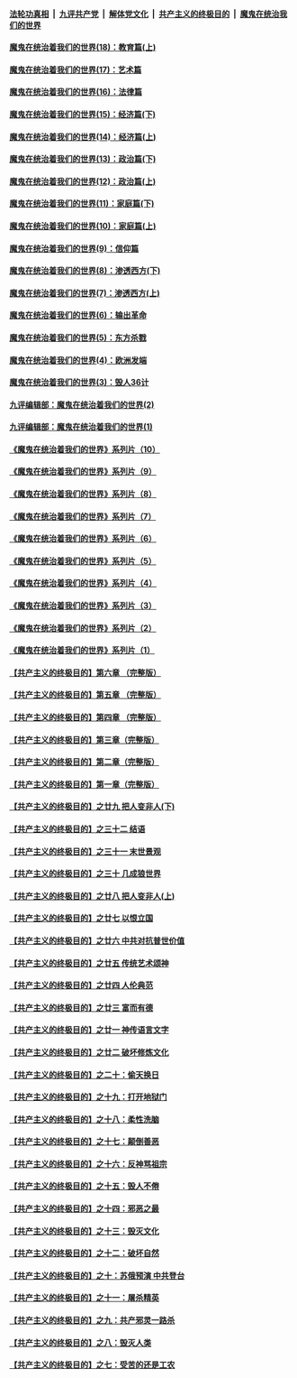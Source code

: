 ####  [法轮功真相](../../../../basic/blob/master/README.md?t=10271202) &nbsp;|&nbsp; [九评共产党](../../../../9ping.md/blob/master/README.md?t=10271202) &nbsp;|&nbsp; [解体党文化](../../../../jtdwh.md/blob/master/README.md?t=10271202)  &nbsp;|&nbsp; [共产主义的终极目的](../../../../gczydzjmd.md/blob/master/README.md?t=10271202) &nbsp;|&nbsp; [魔鬼在统治我们的世界](../../../../mgztzwmdsj.md/blob/master/README.md?t=10271202) 

#### [魔鬼在统治着我们的世界(18)：教育篇(上)](../pages/nsc422/n10526970.md?t=10271202) 

#### [魔鬼在统治着我们的世界(17)：艺术篇](../pages/nsc422/n10499093.md?t=10271202) 

#### [魔鬼在统治着我们的世界(16)：法律篇](../pages/nsc422/n10485969.md?t=10271202) 

#### [魔鬼在统治着我们的世界(15)：经济篇(下)](../pages/nsc422/n10469975.md?t=10271202) 

#### [魔鬼在统治着我们的世界(14)：经济篇(上)](../pages/nsc422/n10457370.md?t=10271202) 

#### [魔鬼在统治着我们的世界(13)：政治篇(下)](../pages/nsc422/n10448270.md?t=10271202) 

#### [魔鬼在统治着我们的世界(12)：政治篇(上)](../pages/nsc422/n10444576.md?t=10271202) 

#### [魔鬼在统治着我们的世界(11)：家庭篇(下)](../pages/nsc422/n10440961.md?t=10271202) 

#### [魔鬼在统治着我们的世界(10)：家庭篇(上)](../pages/nsc422/n10435448.md?t=10271202) 

#### [魔鬼在统治着我们的世界(9)：信仰篇](../pages/nsc422/n10432159.md?t=10271202) 

#### [魔鬼在统治着我们的世界(8)：渗透西方(下)](../pages/nsc422/n10429603.md?t=10271202) 

#### [魔鬼在统治着我们的世界(7)：渗透西方(上)](../pages/nsc422/n10426013.md?t=10271202) 

#### [魔鬼在统治着我们的世界(6)：输出革命](../pages/nsc422/n10421536.md?t=10271202) 

#### [魔鬼在统治着我们的世界(5)：东方杀戮](../pages/nsc422/n10417707.md?t=10271202) 

#### [魔鬼在统治着我们的世界(4)：欧洲发端](../pages/nsc422/n10414890.md?t=10271202) 

#### [魔鬼在统治着我们的世界(3)：毁人36计](../pages/nsc422/n10411583.md?t=10271202) 

#### [九评编辑部：魔鬼在统治着我们的世界(2)](../pages/nsc422/n10410036.md?t=10271202) 

#### [九评编辑部：魔鬼在统治着我们的世界(1)](../pages/nsc422/n10406825.md?t=10271202) 

#### [《魔鬼在统治着我们的世界》系列片（10）](../pages/nsc422/n12292670.md?t=10271202) 

#### [《魔鬼在统治着我们的世界》系列片（9）](../pages/nsc422/n12290859.md?t=10271202) 

#### [《魔鬼在统治着我们的世界》系列片（8）](../pages/nsc422/n12287445.md?t=10271202) 

#### [《魔鬼在统治着我们的世界》系列片（7）](../pages/nsc422/n12283425.md?t=10271202) 

#### [《魔鬼在统治着我们的世界》系列片（6）](../pages/nsc422/n12282314.md?t=10271202) 

#### [《魔鬼在统治着我们的世界》系列片（5）](../pages/nsc422/n12281419.md?t=10271202) 

#### [《魔鬼在统治着我们的世界》系列片（4）](../pages/nsc422/n12274024.md?t=10271202) 

#### [《魔鬼在统治着我们的世界》系列片（3）](../pages/nsc422/n12271322.md?t=10271202) 

#### [《魔鬼在统治着我们的世界》系列片（2）](../pages/nsc422/n12269049.md?t=10271202) 

#### [《魔鬼在统治着我们的世界》系列片（1）](../pages/nsc422/n12267575.md?t=10271202) 

#### [【共产主义的终极目的】第六章 （完整版）](../pages/nsc422/n11428913.md?t=10271202) 

#### [【共产主义的终极目的】第五章 （完整版）](../pages/nsc422/n11428912.md?t=10271202) 

#### [【共产主义的终极目的】第四章 （完整版）](../pages/nsc422/n11428907.md?t=10271202) 

#### [【共产主义的终极目的】第三章（完整版）](../pages/nsc422/n11428848.md?t=10271202) 

#### [【共产主义的终极目的】第二章（完整版）](../pages/nsc422/n11428831.md?t=10271202) 

#### [【共产主义的终极目的】第一章（完整版）](../pages/nsc422/n11417651.md?t=10271202) 

#### [【共产主义的终极目的】之廿九 把人变非人(下)](../pages/nsc422/n11344140.md?t=10271202) 

#### [【共产主义的终极目的】之三十二 结语](../pages/nsc422/n11360535.md?t=10271202) 

#### [【共产主义的终极目的】之三十一 末世景观](../pages/nsc422/n11351129.md?t=10271202) 

#### [【共产主义的终极目的】之三十 几成狼世界](../pages/nsc422/n11348280.md?t=10271202) 

#### [【共产主义的终极目的】之廿八 把人变非人(上)](../pages/nsc422/n11340492.md?t=10271202) 

#### [【共产主义的终极目的】之廿七 以恨立国](../pages/nsc422/n11336944.md?t=10271202) 

#### [【共产主义的终极目的】之廿六 中共对抗普世价值](../pages/nsc422/n11324785.md?t=10271202) 

#### [【共产主义的终极目的】之廿五 传统艺术颂神](../pages/nsc422/n11296396.md?t=10271202) 

#### [【共产主义的终极目的】之廿四 人伦典范](../pages/nsc422/n11296397.md?t=10271202) 

#### [【共产主义的终极目的】之廿三 富而有德](../pages/nsc422/n11283598.md?t=10271202) 

#### [【共产主义的终极目的】之廿一 神传语言文字](../pages/nsc422/n11263265.md?t=10271202) 

#### [【共产主义的终极目的】之廿二 破坏修炼文化](../pages/nsc422/n11245728.md?t=10271202) 

#### [【共产主义的终极目的】之二十：偷天换日](../pages/nsc422/n11238846.md?t=10271202) 

#### [【共产主义的终极目的】之十九：打开地狱门](../pages/nsc422/n11206376.md?t=10271202) 

#### [【共产主义的终极目的】之十八：柔性洗脑](../pages/nsc422/n11199994.md?t=10271202) 

#### [【共产主义的终极目的】之十七：颠倒善恶](../pages/nsc422/n11179782.md?t=10271202) 

#### [【共产主义的终极目的】之十六：反神骂祖宗](../pages/nsc422/n11166798.md?t=10271202) 

#### [【共产主义的终极目的】之十五：毁人不倦](../pages/nsc422/n11166792.md?t=10271202) 

#### [【共产主义的终极目的】之十四：邪恶之最](../pages/nsc422/n11150249.md?t=10271202) 

#### [【共产主义的终极目的】之十三：毁灭文化](../pages/nsc422/n11135227.md?t=10271202) 

#### [【共产主义的终极目的】之十二：破坏自然](../pages/nsc422/n11135214.md?t=10271202) 

#### [【共产主义的终极目的】之十：苏俄预演 中共登台](../pages/nsc422/n11118424.md?t=10271202) 

#### [【共产主义的终极目的】之十一：屠杀精英](../pages/nsc422/n11118442.md?t=10271202) 

#### [【共产主义的终极目的】之九：共产邪灵一路杀](../pages/nsc422/n11114139.md?t=10271202) 

#### [【共产主义的终极目的】之八：毁灭人类](../pages/nsc422/n11108503.md?t=10271202) 

#### [【共产主义的终极目的】之七：受苦的还是工农](../pages/nsc422/n11101809.md?t=10271202) 

